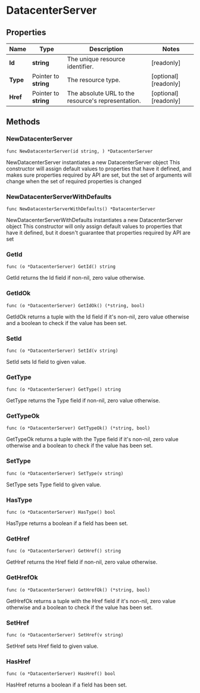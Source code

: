 # DatacenterServer

## Properties

|Name | Type | Description | Notes|
|------------ | ------------- | ------------- | -------------|
|**Id** | **string** | The unique resource identifier. | [readonly] |
|**Type** | Pointer to **string** | The resource type. | [optional] [readonly] |
|**Href** | Pointer to **string** | The absolute URL to the resource&#39;s representation. | [optional] [readonly] |

## Methods

### NewDatacenterServer

`func NewDatacenterServer(id string, ) *DatacenterServer`

NewDatacenterServer instantiates a new DatacenterServer object
This constructor will assign default values to properties that have it defined,
and makes sure properties required by API are set, but the set of arguments
will change when the set of required properties is changed

### NewDatacenterServerWithDefaults

`func NewDatacenterServerWithDefaults() *DatacenterServer`

NewDatacenterServerWithDefaults instantiates a new DatacenterServer object
This constructor will only assign default values to properties that have it defined,
but it doesn't guarantee that properties required by API are set

### GetId

`func (o *DatacenterServer) GetId() string`

GetId returns the Id field if non-nil, zero value otherwise.

### GetIdOk

`func (o *DatacenterServer) GetIdOk() (*string, bool)`

GetIdOk returns a tuple with the Id field if it's non-nil, zero value otherwise
and a boolean to check if the value has been set.

### SetId

`func (o *DatacenterServer) SetId(v string)`

SetId sets Id field to given value.


### GetType

`func (o *DatacenterServer) GetType() string`

GetType returns the Type field if non-nil, zero value otherwise.

### GetTypeOk

`func (o *DatacenterServer) GetTypeOk() (*string, bool)`

GetTypeOk returns a tuple with the Type field if it's non-nil, zero value otherwise
and a boolean to check if the value has been set.

### SetType

`func (o *DatacenterServer) SetType(v string)`

SetType sets Type field to given value.

### HasType

`func (o *DatacenterServer) HasType() bool`

HasType returns a boolean if a field has been set.

### GetHref

`func (o *DatacenterServer) GetHref() string`

GetHref returns the Href field if non-nil, zero value otherwise.

### GetHrefOk

`func (o *DatacenterServer) GetHrefOk() (*string, bool)`

GetHrefOk returns a tuple with the Href field if it's non-nil, zero value otherwise
and a boolean to check if the value has been set.

### SetHref

`func (o *DatacenterServer) SetHref(v string)`

SetHref sets Href field to given value.

### HasHref

`func (o *DatacenterServer) HasHref() bool`

HasHref returns a boolean if a field has been set.


